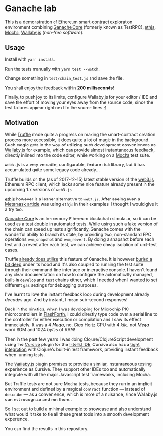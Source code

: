 # Ganache lab

This is a demonstration of Ethereum smart-contract exploration environment
combining
 [Ganache Core](https://github.com/trufflesuite/ganache-core)
 (formerly known as TestRPC),
 [ethjs](https://github.com/ethjs/ethjs),
 [Mocha](https://mochajs.org/),
 [Wallaby.js](https://wallabyjs.com/) (_non-free software_).

## Usage

Install with `yarn install`.

Run the tests manually with `yarn test --watch`.

Change something in `test/chain_test.js` and save the file.

You shall enjoy the feedback within **200 milliseconds**!

Finally, to push joy to its limits, configure Wallaby.js for your editor / IDE
 and save the effort of moving your eyes away from the source code,
 since the test failures appear right next to the source lines ;) 

## Motivation

While [Truffle](http://truffleframework.com/) made quite a progress on
making the smart-contract creation process more accessible, it does quite
a lot of magic in the background.
Such magic gets in the way of utilizing such development conveniences as
[Wallaby.js](https://wallabyjs.com/) for example, which can provide almost
instantaneous feedback, directly inlined into the code editor, while working
on a  [Mocha](https://mochajs.org/) test suite.

`web3.js` is a very versatile, configurable, feature rich library, but it has
accumulated quite some legacy code already...

Truffle builds on the (as of 2017-12-15) latest stable version of the
[web3.js](https://github.com/ethereum/web3.js/) Ethereum RPC client,
which lacks some nice feature already present in the upcoming 1.x versions
of `web3.js`.

[ethjs](https://github.com/ethjs/ethjs) however is a leaner alternative to
`web3.js`. After seeing even a
[Metamask article](https://medium.com/metamask/metamask-hackathon-guide-a88a161416ce)
was using `ethjs` in their examples, I thought I would give it a try too.

[Ganache Core](https://github.com/trufflesuite/ganache-core) is an
in-memory Ethereum blockchain simulator, so it can be used as a
[test double](https://martinfowler.com/bliki/TestDouble.html)
in automated tests.
While using such a fake version of the chain can speed up tests significantly,
Ganache comes with the wonderful ability to branch its state, by providing
two, non-standard RPC operations `evm_snapshot` and `evm_revert`.
By doing a snapshot before each test and a revert after each test, we can
achieve cheap isolation of unit-test cases.

Truffle [already does utilize](https://github.com/trufflesuite/truffle-core/blob/14c534f5326bb96717e27e5e5725627e7d0346c9/lib/testing/testrunner.js#L196-L205)
this feature of Ganache.
It is however
[buried a bit deep](https://github.com/trufflesuite/truffle-core/blob/3e96337c32aaae6885105661fd1a6792ab4494bf/lib/test.js#L256-L267)
under its hood and it's also coupled to running the test suite through their
command-line interface or interactive console.
I haven't found any clear documentation on how to configure the
automatically managed, built-in `develop` and `test` chains either,
which I needed when I wanted to set different `gas` settings for debugging
purposes.

I've learnt to love the instant feedback loop during development
already _decades_ ago. And by instant, I mean sub-second responses!
 
Back in the nineties, when I was developing for
Microchip PIC microcontrollers in [FlashForth](http://flashforth.com/),
I could directly type code over a serial line to the controller for either
execution or compilation and I saw its effect immediately.
It was a 4 *Mega*, not *Giga* Hertz CPU with 4 *kilo*, not *Mega* word
ROM and 1024 *bytes* of RAM!

Then in the past few years I was doing Clojure/ClojureScript development
using the [Cursive](https://cursive-ide.com/) plugin for the 
[IntelliJ IDE](https://www.jetbrains.com/idea/). Cursive also has a
[tight integration](https://cursive-ide.com/userguide/testing.html)
with Clojure's built-in test framework, providing instant feedback when
running tests.

The [Wallaby.js](https://wallabyjs.com/) plugin promises to provide a
similar, instantaneous testing experience as Cursive. They support other
IDEs too and automatically integrate with all the major Javascript test
frameworks, including Mocha.

But Truffle tests are not pure Mocha tests, because they run in an implicit
environment and defined by a magical `contract` function — instead of
`describe` — as a convenience, which is more of a nuisance,
since Wallaby.js can not recognize and run them...

So I set out to build a minimal example to showcase and also understand
what would it take to tie all these great tools into a smooth development
experience.

You can find the results in this repository.
